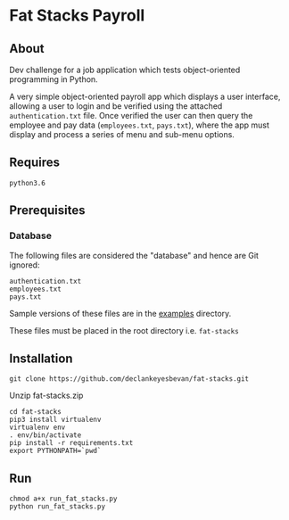 # Fat Stacks Payroll

## About
Dev challenge for a job application which tests object-oriented programming in Python.

A very simple object-oriented payroll app which displays a user interface, allowing a user to login
and be verified using the attached `authentication.txt` file. Once verified the user can then query
the employee and pay data (`employees.txt`, `pays.txt`), where the app must display and process a series
of menu and sub-menu options.

## Requires

    python3.6

## Prerequisites

### Database
The following files are considered the "database" and hence are Git ignored:

    authentication.txt
    employees.txt
    pays.txt

Sample versions of these files are in the [examples](examples) directory.

These files must be placed in the root directory i.e. `fat-stacks`

## Installation

    git clone https://github.com/declankeyesbevan/fat-stacks.git

Unzip fat-stacks.zip

    cd fat-stacks
    pip3 install virtualenv
    virtualenv env
    . env/bin/activate
    pip install -r requirements.txt
    export PYTHONPATH=`pwd`

## Run
    chmod a+x run_fat_stacks.py
    python run_fat_stacks.py
